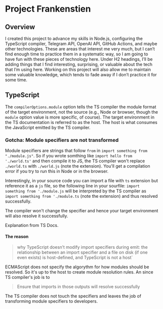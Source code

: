 # Project Frankenstien

## Overview

I created this project to advance my skills in Node.js, configuring the TypeScript compiler, Telegram API, OpenAI API, GitHub Actions, and maybe other technologies. These are areas that interest me very much, but I can’t find enough time to practice them in a systematic way, so I am going to have fun with these pieces of technology here. Under H2 headings, I’ll be adding things that I find interesting, surprising, or valuable about the tech that I’m using here. Working on this project will also allow me to maintain some valuable knowledge, which tends to fade away if I don’t practice it for some time.

## TypeScript

The `compilerOptions.module` option tells the TS compiler the module format of the target environment, not the source (e.g., Node or browser, though the `module` option value is more specific, of course). The target environment in the TS documentation is referred to as the host. The host is what consumes the JavaScript emitted by the TS compiler.

### Gotcha: Module specifiers are not transformed

Module specifiers are strings that follow `from` in `import something from "./module.js"`. So if you wrote somthing like `import hello from './world.ts'` and then compile it to JS, the TS compiler won't replace `./world.ts` with `./world.js` (note the extension). You'll get a compilation error if you try to run this in Node or in the browser.

Interestingly, in your source code you can import a file with `ts` extension but reference it as a `js` file, so the following line in your sourfile:
`import something from './module.js`
will be interpreted by the TS compiler as
`import something from './module.ts` (note the extension) and thus resolved successfully.

The compiler won't change the specifier and hence your target environment will also resolve it successfully.

Explanation from TS Docs.

#### The reason

> why TypeScript doesn’t modify import specifiers during emit: the relationship between an import specifier and a file on disk (if one even exists) is host-defined, and TypeScript is not a host`

ECMAScript does not specify the algorythm for how modules should be resolved. So it's up to the host to create module resolution rules. An since TS compiler's job is to

> Ensure that imports in those outputs will resolve successfully

The TS compiler does not touch the specifiers and leaves the job of transforming module specifiers to developers.
